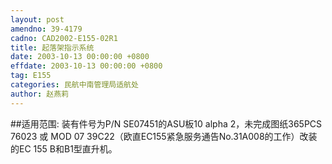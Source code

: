 ```yaml
---
layout: post
amendno: 39-4179
cadno: CAD2002-E155-02R1
title: 起落架指示系统
date: 2003-10-13 00:00:00 +0800
effdate: 2003-10-13 00:00:00 +0800
tag: E155
categories: 民航中南管理局适航处
author: 赵燕莉
---
```


##适用范围:
装有件号为P/N SE07451的ASU板10 alpha 2，未完成图纸365PCS 76023 或 MOD 07 39C22（欧直EC155紧急服务通告No.31A008的工作）改装的EC 155 B和B1型直升机。

